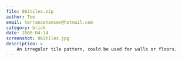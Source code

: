 ```yaml
---
file: 06itiles.zip
author: Tee
email: terrancehansen@hotmail.com
category: brick
date: 2000-04-14
screenshot: 06itiles.jpg
description: >
    An irregular tile pattern, could be used for walls or floors.
---
```

